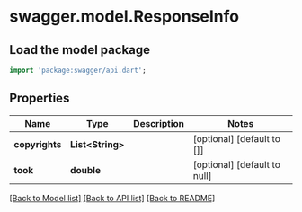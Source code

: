 # swagger.model.ResponseInfo

## Load the model package
```dart
import 'package:swagger/api.dart';
```

## Properties
Name | Type | Description | Notes
------------ | ------------- | ------------- | -------------
**copyrights** | **List&lt;String&gt;** |  | [optional] [default to []]
**took** | **double** |  | [optional] [default to null]

[[Back to Model list]](../README.md#documentation-for-models) [[Back to API list]](../README.md#documentation-for-api-endpoints) [[Back to README]](../README.md)


